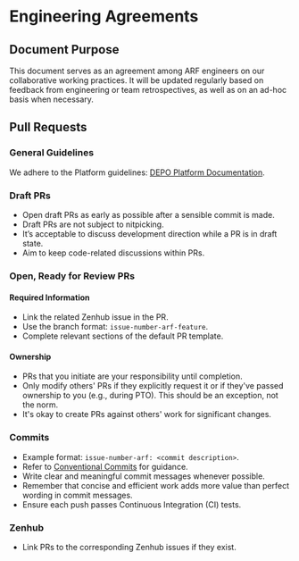 # Engineering Agreements

## Document Purpose

This document serves as an agreement among ARF engineers on our collaborative working practices. It will be updated regularly based on feedback from engineering or team retrospectives, as well as on an ad-hoc basis when necessary.

## Pull Requests

### General Guidelines

We adhere to the Platform guidelines: [DEPO Platform Documentation](https://depo-platform-documentation.scrollhelp.site/developer-docs/code-and-build).

### Draft PRs

- Open draft PRs as early as possible after a sensible commit is made.
- Draft PRs are not subject to nitpicking.
- It’s acceptable to discuss development direction while a PR is in draft state.
- Aim to keep code-related discussions within PRs.

### Open, Ready for Review PRs

#### Required Information

- Link the related Zenhub issue in the PR.
- Use the branch format: `issue-number-arf-feature`.
- Complete relevant sections of the default PR template.

#### Ownership

- PRs that you initiate are your responsibility until completion.
- Only modify others' PRs if they explicitly request it or if they've passed ownership to you (e.g., during PTO). This should be an exception, not the norm.
- It's okay to create PRs against others' work for significant changes.

### Commits

- Example format: `issue-number-arf: <commit description>`.
- Refer to [Conventional Commits](https://www.conventionalcommits.org/en/v1.0.0/) for guidance.
- Write clear and meaningful commit messages whenever possible.
- Remember that concise and efficient work adds more value than perfect wording in commit messages.
- Ensure each push passes Continuous Integration (CI) tests.

### Zenhub

- Link PRs to the corresponding Zenhub issues if they exist.
